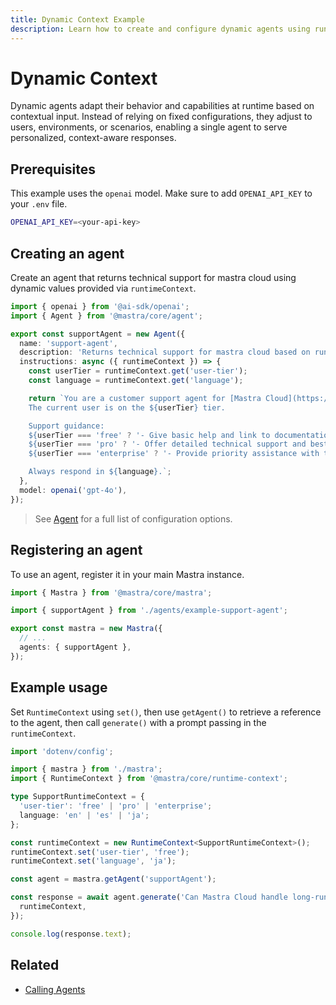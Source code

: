 ```yaml
---
title: Dynamic Context Example
description: Learn how to create and configure dynamic agents using runtime context in Mastra.
---
```


# Dynamic Context

Dynamic agents adapt their behavior and capabilities at runtime based on contextual input. Instead of relying on fixed configurations, they adjust to users, environments, or scenarios, enabling a single agent to serve personalized, context-aware responses.

## Prerequisites

This example uses the `openai` model. Make sure to add `OPENAI_API_KEY` to your `.env` file.

```bash filename=".env" copy
OPENAI_API_KEY=<your-api-key>
```

## Creating an agent

Create an agent that returns technical support for mastra cloud using dynamic values provided via `runtimeContext`.

```typescript filename="src/mastra/agents/example-support-agent.ts" showLineNumbers copy
import { openai } from '@ai-sdk/openai';
import { Agent } from '@mastra/core/agent';

export const supportAgent = new Agent({
  name: 'support-agent',
  description: 'Returns technical support for mastra cloud based on runtime context',
  instructions: async ({ runtimeContext }) => {
    const userTier = runtimeContext.get('user-tier');
    const language = runtimeContext.get('language');

    return `You are a customer support agent for [Mastra Cloud](https://mastra.ai/en/docs/mastra-cloud/overview).
    The current user is on the ${userTier} tier.

    Support guidance:
    ${userTier === 'free' ? '- Give basic help and link to documentation.' : ''}
    ${userTier === 'pro' ? '- Offer detailed technical support and best practices.' : ''}
    ${userTier === 'enterprise' ? '- Provide priority assistance with tailored solutions.' : ''}

    Always respond in ${language}.`;
  },
  model: openai('gpt-4o'),
});
```

> See [Agent](../../reference/agents/agent) for a full list of configuration options.

## Registering an agent

To use an agent, register it in your main Mastra instance.

```typescript filename="src/mastra/index.ts" showLineNumbers copy
import { Mastra } from '@mastra/core/mastra';

import { supportAgent } from './agents/example-support-agent';

export const mastra = new Mastra({
  // ...
  agents: { supportAgent },
});
```

## Example usage

Set `RuntimeContext` using `set()`, then use `getAgent()` to retrieve a reference to the agent, then call `generate()` with a prompt passing in the `runtimeContext`.

```typescript filename="src/test-support-agent.ts" showLineNumbers copy
import 'dotenv/config';

import { mastra } from './mastra';
import { RuntimeContext } from '@mastra/core/runtime-context';

type SupportRuntimeContext = {
  'user-tier': 'free' | 'pro' | 'enterprise';
  language: 'en' | 'es' | 'ja';
};

const runtimeContext = new RuntimeContext<SupportRuntimeContext>();
runtimeContext.set('user-tier', 'free');
runtimeContext.set('language', 'ja');

const agent = mastra.getAgent('supportAgent');

const response = await agent.generate('Can Mastra Cloud handle long-running requests?', {
  runtimeContext,
});

console.log(response.text);
```

## Related

- [Calling Agents](./calling-agents#from-the-command-line)
